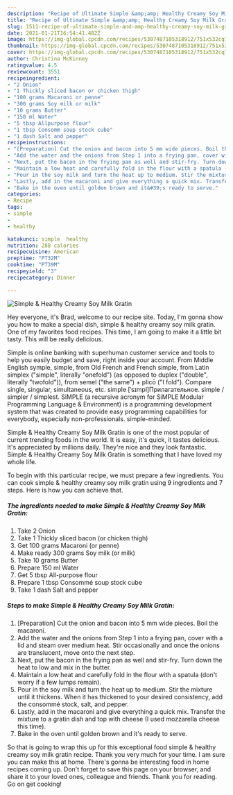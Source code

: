 ```yaml
---
description: "Recipe of Ultimate Simple &amp;amp; Healthy Creamy Soy Milk Gratin"
title: "Recipe of Ultimate Simple &amp;amp; Healthy Creamy Soy Milk Gratin"
slug: 1511-recipe-of-ultimate-simple-and-amp-healthy-creamy-soy-milk-gratin
date: 2021-01-21T16:54:41.482Z
image: https://img-global.cpcdn.com/recipes/5307487105318912/751x532cq70/simple-healthy-creamy-soy-milk-gratin-recipe-main-photo.jpg
thumbnail: https://img-global.cpcdn.com/recipes/5307487105318912/751x532cq70/simple-healthy-creamy-soy-milk-gratin-recipe-main-photo.jpg
cover: https://img-global.cpcdn.com/recipes/5307487105318912/751x532cq70/simple-healthy-creamy-soy-milk-gratin-recipe-main-photo.jpg
author: Christina McKinney
ratingvalue: 4.5
reviewcount: 3551
recipeingredient:
- "2 Onion"
- "1 Thickly sliced bacon or chicken thigh"
- "100 grams Macaroni or penne"
- "300 grams Soy milk or milk"
- "10 grams Butter"
- "150 ml Water"
- "5 tbsp Allpurpose flour"
- "1 tbsp Consomm soup stock cube"
- "1 dash Salt and pepper"
recipeinstructions:
- "[Preparation] Cut the onion and bacon into 5 mm wide pieces. Boil the macaroni."
- "Add the water and the onions from Step 1 into a frying pan, cover with a lid and steam over medium heat. Stir occasionally and once the onions are translucent, move onto the next step."
- "Next, put the bacon in the frying pan as well and stir-fry. Turn down the heat to low and mix in the butter."
- "Maintain a low heat and carefully fold in the flour with a spatula (don&#39;t worry if a few lumps remain)."
- "Pour in the soy milk and turn the heat up to medium. Stir the mixture until it thickens. When it has thickened to your desired consistency, add the consommé stock, salt, and pepper."
- "Lastly, add in the macaroni and give everything a quick mix. Transfer the mixture to a gratin dish and top with cheese (I used mozzarella cheese this time)."
- "Bake in the oven until golden brown and it&#39;s ready to serve."
categories:
- Recipe
tags:
- simple
- 
- healthy

katakunci: simple  healthy 
nutrition: 288 calories
recipecuisine: American
preptime: "PT32M"
cooktime: "PT39M"
recipeyield: "3"
recipecategory: Dinner

---
```



![Simple &amp; Healthy Creamy Soy Milk Gratin](https://img-global.cpcdn.com/recipes/5307487105318912/751x532cq70/simple-healthy-creamy-soy-milk-gratin-recipe-main-photo.jpg)

Hey everyone, it's Brad, welcome to our recipe site. Today, I'm gonna show you how to make a special dish, simple &amp; healthy creamy soy milk gratin. One of my favorites food recipes. This time, I am going to make it a little bit tasty. This will be really delicious.

Simple is online banking with superhuman customer service and tools to help you easily budget and save, right inside your account. From Middle English symple, simple, from Old French and French simple, from Latin simplex (&#34;simple&#34;, literally &#34;onefold&#34;) (as opposed to duplex (&#34;double&#34;, literally &#34;twofold&#34;)), from semel (&#34;the same&#34;) + plicō (&#34;I fold&#34;). Compare single, singular, simultaneous, etc. simple [ˈsɪmpl]Прилагательное. simple / simpler / simplest. SiMPLE (a recursive acronym for SiMPLE Modular Programming Language &amp; Environment) is a programming development system that was created to provide easy programming capabilities for everybody, especially non-professionals. simple-minded.

Simple &amp; Healthy Creamy Soy Milk Gratin is one of the most popular of current trending foods in the world. It is easy, it's quick, it tastes delicious. It's appreciated by millions daily. They're nice and they look fantastic. Simple &amp; Healthy Creamy Soy Milk Gratin is something that I have loved my whole life.


To begin with this particular recipe, we must prepare a few ingredients. You can cook simple &amp; healthy creamy soy milk gratin using 9 ingredients and 7 steps. Here is how you can achieve that.

<!--inarticleads1-->

##### The ingredients needed to make Simple &amp; Healthy Creamy Soy Milk Gratin:

1. Take 2 Onion
1. Take 1 Thickly sliced bacon (or chicken thigh)
1. Get 100 grams Macaroni (or penne)
1. Make ready 300 grams Soy milk (or milk)
1. Take 10 grams Butter
1. Prepare 150 ml Water
1. Get 5 tbsp All-purpose flour
1. Prepare 1 tbsp Consommé soup stock cube
1. Take 1 dash Salt and pepper




<!--inarticleads2-->

##### Steps to make Simple &amp; Healthy Creamy Soy Milk Gratin:

1. [Preparation] Cut the onion and bacon into 5 mm wide pieces. Boil the macaroni.
1. Add the water and the onions from Step 1 into a frying pan, cover with a lid and steam over medium heat. Stir occasionally and once the onions are translucent, move onto the next step.
1. Next, put the bacon in the frying pan as well and stir-fry. Turn down the heat to low and mix in the butter.
1. Maintain a low heat and carefully fold in the flour with a spatula (don&#39;t worry if a few lumps remain).
1. Pour in the soy milk and turn the heat up to medium. Stir the mixture until it thickens. When it has thickened to your desired consistency, add the consommé stock, salt, and pepper.
1. Lastly, add in the macaroni and give everything a quick mix. Transfer the mixture to a gratin dish and top with cheese (I used mozzarella cheese this time).
1. Bake in the oven until golden brown and it&#39;s ready to serve.




So that is going to wrap this up for this exceptional food simple &amp; healthy creamy soy milk gratin recipe. Thank you very much for your time. I am sure you can make this at home. There's gonna be interesting food in home recipes coming up. Don't forget to save this page on your browser, and share it to your loved ones, colleague and friends. Thank you for reading. Go on get cooking!
